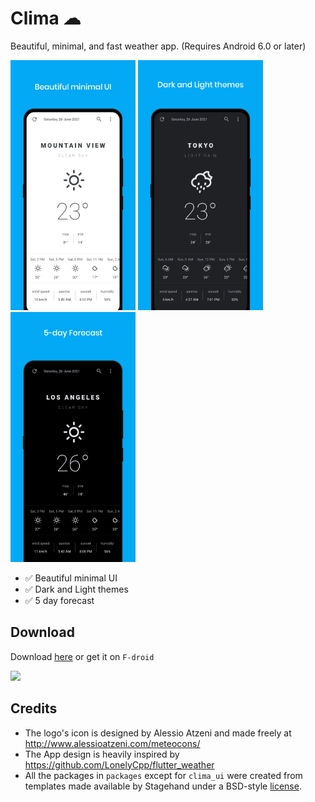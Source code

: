 # Clima ☁

Beautiful, minimal, and fast weather app. (Requires Android 6.0 or later)

<img src="./fastlane/metadata/android/en-US/images/phoneScreenshots/1.png" height="400" width="200"> <img src="./fastlane/metadata/android/en-US/images/phoneScreenshots/2.png" height="400" width="200"> <img src="./fastlane/metadata/android/en-US/images/phoneScreenshots/3.png" height="400" width="200">

- :white_check_mark: Beautiful minimal UI
- :white_check_mark: Dark and Light themes
- :white_check_mark: 5 day forecast

## Download

Download [here](https://github.com/PrestoSole/clima/releases) or get it on `F-droid`

<img src="https://fdroid.gitlab.io/artwork/badge/get-it-on.png" height="75">


## Credits

* The logo's icon is designed by Alessio Atzeni and made freely at http://www.alessioatzeni.com/meteocons/
* The App design is heavily inspired by https://github.com/LonelyCpp/flutter_weather
* All the packages in `packages` except for `clima_ui` were created from templates made available by Stagehand under a BSD-style [license](https://github.com/dart-lang/stagehand/blob/master/LICENSE).
